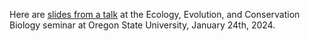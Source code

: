 Here are [slides from a talk](https://petrelharp.github.io/corvallis-jan-2024/corvallis-jan-2024.slides.html)
at the Ecology, Evolution, and Conservation Biology seminar at Oregon State University,
January 24th, 2024.
